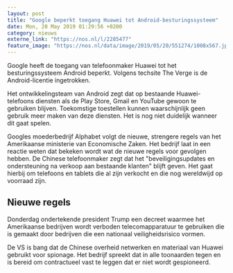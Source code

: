 ```yaml
---
layout: post
title: "Google beperkt toegang Huawei tot Android-besturingssysteem"
date: Mon, 20 May 2019 01:29:56 +0200
category: nieuws
externe_link: "https://nos.nl/l/2285477"
feature_image: "https://nos.nl/data/image/2019/05/20/551274/1008x567.jpg"
---
```


<p>Google heeft de toegang van telefoonmaker Huawei tot het besturingssysteem Android beperkt. Volgens techsite The Verge is de Android-licentie ingetrokken.</p>
<p>Het ontwikkelingsteam van Android zegt dat op bestaande Huawei-telefoons diensten als de Play Store, Gmail en YouTube gewoon te gebruiken blijven. Toekomstige toestellen kunnen waarschijnlijk geen gebruik meer maken van deze diensten. Het is nog niet duidelijk wanneer dit gaat spelen.</p>
<p>Googles moederbedrijf Alphabet volgt de nieuwe, strengere regels van het Amerikaanse ministerie van Economische Zaken. Het bedrijf laat in een reactie weten dat bekeken wordt wat de nieuwe regels voor gevolgen hebben. De Chinese telefoonmaker zegt dat het "beveiligingsupdates en ondersteuning na verkoop aan bestaande klanten" blijft geven. Het gaat hierbij om telefoons en tablets die al zijn verkocht en die nog wereldwijd op voorraad zijn.</p>
<h2>Nieuwe regels</h2>
<p>Donderdag ondertekende president Trump een decreet waarmee het Amerikaanse bedrijven wordt verboden telecomapparatuur te gebruiken die is gemaakt door bedrijven die een nationaal veiligheidsrisico vormen.</p>
<p>De VS is bang dat de Chinese overheid netwerken en materiaal van Huawei gebruikt voor spionage. Het bedrijf spreekt dat in alle toonaarden tegen en is bereid om contractueel vast te leggen dat er niet wordt gespioneerd.</p>
